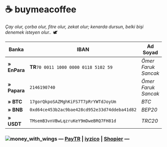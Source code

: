 # ☕ buymeacoffee

_Çay olur, çorba olur, fitre olur, zekat olur; kenarda dursun, belki bişi denemek isteyen olur.. 🕊_

| Banka        | IBAN                                         | Ad Soyad            |
| ------------ | -------------------------------------------- | ------------------- |
| **» EnPara** | **TR**`70 0011 1000 0000 0118 5102 59`       | _Ömer Faruk Sancak_ |
| **» Papara** | `2146190740`                                 | _Ömer Faruk Sancak_ |
| **» BTC**    | `17gorQkpoSAZMghKiFS7T7pRrYWTdJoyUm`         | _BTC_               |
| **» BNB**    | `0xd64ce453b2ac9bae428cd952e33d74ddeba41d82` | _BEP20_             |
| **» USDT**   | `TMsemB3vnVBwLqzruKeY9mDweBRQ7FH81d`         | _TRC20_             |

### ![money\_with\_wings](https://github.githubassets.com/images/icons/emoji/unicode/1f4b8.png) **—** [**PayTR**](https://www.paytr.com/link/PUDoFkP) **|** [**iyzico**](https://shopier.com/5371982) **|** [**Shopier**](https://shopier.com/5371982) **—**
